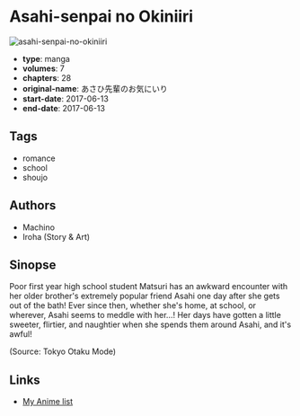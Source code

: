 # Asahi-senpai no Okiniiri

![asahi-senpai-no-okiniiri](https://cdn.myanimelist.net/images/manga/1/202317.jpg)

-   **type**: manga
-   **volumes**: 7
-   **chapters**: 28
-   **original-name**: あさひ先輩のお気にいり
-   **start-date**: 2017-06-13
-   **end-date**: 2017-06-13

## Tags

-   romance
-   school
-   shoujo

## Authors

-   Machino
-   Iroha (Story & Art)

## Sinopse

Poor first year high school student Matsuri has an awkward encounter with her older brother's extremely popular friend Asahi one day after she gets out of the bath! Ever since then, whether she's home, at school, or wherever, Asahi seems to meddle with her…! Her days have gotten a little sweeter, flirtier, and naughtier when she spends them around Asahi, and it's awful!

(Source: Tokyo Otaku Mode)

## Links

-   [My Anime list](https://myanimelist.net/manga/110179/Asahi-senpai_no_Okiniiri)
